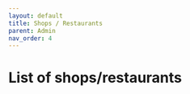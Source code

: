 ```yaml
---
layout: default
title: Shops / Restaurants
parent: Admin
nav_order: 4
---
```


# List of shops/restaurants
